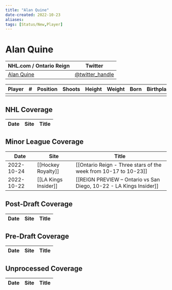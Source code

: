 ```yaml
---
title: "Alan Quine"
date-created: 2022-10-23
aliases: 
tags: [Status/New,Player]
---
```


# Alan Quine

| NHL.com / Ontario Reign | Twitter                                 |
| ----------------------- | --------------------------------------- |
| [Alan Quine]()           | [@twitter_handle](https://twitter.com/) | 

| Player | \#  | Position | Shoots | Height | Weight | Born | Birthplace | Draft |
| ------ | --- | -------- | ------ | ------ | ------ | ---- | ---------- | ----- |
|        |     |          |        |        |        |      |            |       |



## NHL  Coverage
| Date | Site | Title |
| ---- | ---- | ----- |



## Minor League Coverage
| Date | Site | Title |
| ---- | ---- | ----- |
| 2022-10-24 | [[Hockey Royalty]] | [[Ontario Reign - Three stars of the week from 10-17 to 10-23]]                                                                                                |
| 2022-10-22 | [[LA Kings Insider]] | [[REIGN PREVIEW – Ontario vs San Diego, 10-22 - LA Kings Insider]]                                                                                |



## Post-Draft Coverage
| Date | Site | Title |
| ---- | ---- | ----- |



## Pre-Draft Coverage
| Date | Site | Title |
| ---- | ---- | ----- |


## Unprocessed Coverage
| Date | Site | Title |
| ---- | ---- | ----- |
